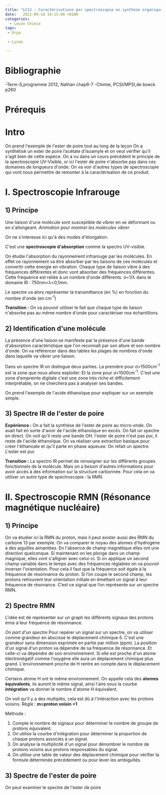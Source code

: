 ```yaml
---
title: "LC12 : Caractérisations par spectroscopie en synthèse organique"
date:   2021-04-18 14:15:00 +0100
categories:
  - Leçon Chimie
tags:
 - Orga
 
 - Lycée

---
```

# Bibliographie 
-Term-S,programme 2012, Nathan chap6-7
-Chimie, PCSI/MPSI,de boeck p260
# Prérequis

# Intro
On prend l'exemple de l'ester de poire tout au long de la leçon
On a synthétisé un ester de poire l’acétate d’isoamyle et on veut vérifier qu'il s'agit bien de cette espèce. On a vu dans un cours précédent le principe de la spectroscopie UV-Visible, or ici l'ester de poire n'absorbe pas dans ces domaines de longueurs d'onde. On va voir d'autres types de spectroscopie qui vont nous permettre de remonter à la caractérisation de ce produit.

# I. Spectroscopie Infrarouge
## 1) Principe
Une liaison d'une molécule sont susceptible de vibrer en se déformant ou en s'allongeant. 
*Animation pour montrer les molécules vibrer*

On ne s'interesse ici qu'à des modes d'élongation.

C'est une **spectroscopie d'absorption** comme la spectro UV-visible.

On étudie l'absorption du rayonnement infrarouge par les molécules. En effet ce rayonnement va être absorber par les liaisons de ces molécules et convertir cette énergie en vibration. Chaque type de liaison vibre à des fréquences différentes et donc vont absorber des fréquences différentes. Cette fréquence est reliée à un nombre d'onde différents. &sigma;=1/&lambda; dans le domaine IR : 750nm<&lambda;<0,1mm.

Le spectre va alors représenter la transmittance (en %) en fonction du nombre d'onde (en cm<sup>-1</sup>)

**Transition :** On va pouvoir utiliser le fait que chaque type de liaison n'absorbe pas au même nombre d'onde pour caractériser nos échantillons.

## 2) Identification d'une molécule
La présence d'une liaison se manifeste par la présence d'une bande d'absorption caractéristique que l'on reconnaît par son allure et son nombre d'onde.
On va référencer dans des tables les plages de nombres d'onde dans laquelle va vibrer une liaison.


Dans un spectre IR on distingue deux parties. La première pour &sigma;>1500cm<sup>-1</sup> est la zone que nous allons exploiter. Et la zone pour &sigma;<1500cm<sup>-1</sup>. C'est une zone d'empreinte digitale c'est une zone très riche et difficilement interprétable, on ne cherchera pas à analyser ses bandes.

On prend l'exemple de l'acide éthanoïque pour expliquer sur un exemple simple.
## 3) Spectre IR de l'ester de poire

**Expérience :** On a fait la synthèse de l'ester de poire au micro-onde. On avait fait en sorte d'avoir de l'acide éthanoïque en excès. On fait un spectre en direct. On voit qu'il reste une bande OH. l'ester de poire n'est pas pur, il reste de l'acide éthanoïque. On va réaliser une extraction basique pour créer l'éthanoate et qu'il parte en phase aqueuse. On refait un spectre. L'ester est pur.

**Transition :** La spectro IR permet de renseigner sur les différents groupes fonctionnels de la molécule. Mais on a besoin d'autres informations pour avoir accès à des information sur la structure carbonnée. Pour cela on va utiliser un autre type de spectroscopie : la RMN.
# II. Spectroscopie RMN (Résonance magnétique nucléaire)
## 1) Principe
On va étudier ici la RMN du proton, mais il peut exister aussi des RMN du carbone 13 par exemple.
On va comparer le noyau des atomes d'hydrogène à des aiguilles aimantées. En l'absence de champ magnétique elles ont une direction quelconque. Si maintenant on les plonge dans un champ magnique, elles vont s'alligner avec celui-ci. Si on applique un second champ variable dans le temps avec des fréquences réglables on va pouvoir inverser l'orientation. Pour cela il faut que la fréquence soit égale à la fréquence de résonnance du proton. Si l’on coupe le second champ, les protons retrouvent leur orientation initiale en émettant un signal à leur fréquence de résonance. C’est ce signal que l’on représente sur un spectre RMN.

## 2) Spectre RMN
L'idée est de représenter sur un graph les différents signaux des protons émis à leur fréquence de résonnance.

*On part d'un spectre*
Pour repérer un signal sur un spectre, on va utiliser comme grandeur en abscisse le déplacement chimique &delta;. C'est une grandeur sans dimension exprimée en partie par million (ppm). La position d'un signal d'un proton va dépendre de sa fréquence de résonnance. Et celle-ci va dépendre de son environnement. Si elle est proche d'un atome électronégatif comme l'oxygène elle aura un déplacement chimique plus grand. L'environnement proche de H rentre en compte dans le déplacement chimique.

Certains atome H ont le même environnement. On appelle cela des **atomes équivalents**, ils auront le même signal, ainsi l'aire sous la courbe **intégration** va donner le nombre d'atome H équivalent.

On voit qu'il y a des multiplés, cela est dû à l'intéraction avec les protons voisins.
Règle : **m=proton voisin +1**

Méthode : 
1) Compte le nombre de signaux pour déterminer le nombre de groupe de protons équivalent.
2) On utilise la courbe d'intégration pour déterminer la proportion de chaque protons associés à un signal.
3) On analyse la multiplicité d'un signal pour dénombrer le nombre de protons voisins aux protons responsables du signal.
4) On utilise une table de valeur des déplacement chimique pour vérifier la formule déterminée précédement ou pour lever les ambiguïtés.


## 3) Spectre de l'ester de poire
On peut examiner le spectre de l'ester de poire
